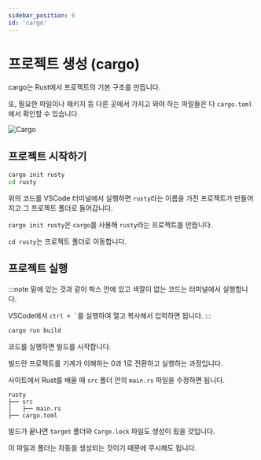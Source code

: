 ```yaml
---
sidebar_position: 6
id: 'cargo'
---
```


# 프로젝트 생성 (cargo)

cargo는 Rust에서 프로젝트의 기본 구조를 만듭니다.

또, 필요한 파일이나 패키지 등 다른 곳에서 가지고 와야 하는 파일들은 다 `cargo.toml`에서 확인할 수 있습니다.

![Cargo](https://doc.rust-lang.org/cargo/images/Cargo-Logo-Small.png)

## 프로젝트 시작하기

```sh
cargo init rusty
cd rusty
```

위의 코드를 VSCode 터미널에서 실행하면 `rusty`라는 이름을 가진 프로젝트가 만들어지고 그 프로젝트 폴더로 들어갑니다.

`cargo init rusty`은 `cargo`를 사용해 `rusty`라는 프로젝트를 만듭니다.

`cd rusty`는 프로젝트 폴더로 이동합니다.

## 프로젝트 실행

:::note
밑에 있는 것과 같이 박스 안에 있고 색깔이 없는 코드는 터미널에서 실행합니다.

VSCode에서 `` ctrl + ` ``를 실행하여 열고 복사해서 입력하면 됩니다.
:::

```sh
cargo run build
```

코드를 실행하면 빌드를 시작합니다.

빌드란 프로젝트를 기계가 이해하는 0과 1로 전환하고 실행하는 과정입니다.

사이트에서 Rust를 배울 때 `src` 폴더 안의 `main.rs` 파일을 수정하면 됩니다.

```
rusty
├── src
│   ├── main.rs
├── cargo.toml
```

빌드가 끝나면 `target` 폴더와 `Cargo.lock` 파일도 생성이 됬을 것입니다.

이 파일과 폴더는 자동을 생성되는 것이기 때문에 무시해도 됩니다.
